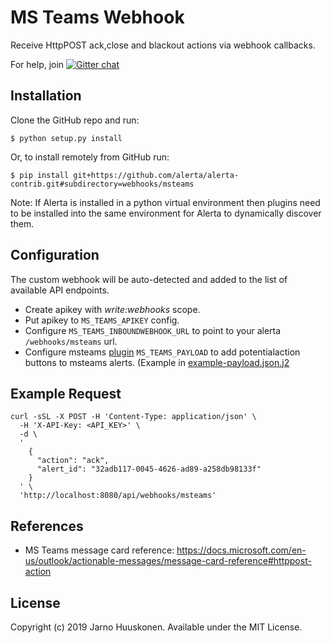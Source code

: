 MS Teams Webhook
==============

Receive HttpPOST ack,close and blackout actions via webhook callbacks.

For help, join [![Gitter chat](https://badges.gitter.im/alerta/chat.png)](https://gitter.im/alerta/chat)

Installation
------------

Clone the GitHub repo and run:

    $ python setup.py install

Or, to install remotely from GitHub run:

    $ pip install git+https://github.com/alerta/alerta-contrib.git#subdirectory=webhooks/msteams

Note: If Alerta is installed in a python virtual environment then plugins
need to be installed into the same environment for Alerta to dynamically
discover them.

Configuration
-------------

The custom webhook will be auto-detected and added to the list of available API endpoints.

- Create apikey with _write:webhooks_ scope.
- Put apikey to `MS_TEAMS_APIKEY` config.
- Configure `MS_TEAMS_INBOUNDWEBHOOK_URL` to point to your alerta `/webhooks/msteams` url.
- Configure msteams [plugin](https://github.com/alerta/alerta-contrib/tree/master/plugins/msteams) `MS_TEAMS_PAYLOAD` to add potentialaction buttons to msteams
alerts. (Example in [example-payload.json.j2](../../plugins/msteams/example-payload.json.j2)

Example Request
--------------

```plain
curl -sSL -X POST -H 'Content-Type: application/json' \
  -H 'X-API-Key: <API_KEY>' \
  -d \
  '
    {
      "action": "ack",
      "alert_id": "32adb117-0045-4626-ad89-a258db98133f"
    }
  ' \
  'http://localhost:8080/api/webhooks/msteams'
```

References
----------

  * MS Teams message card reference: https://docs.microsoft.com/en-us/outlook/actionable-messages/message-card-reference#httppost-action

License
-------

Copyright (c) 2019 Jarno Huuskonen. Available under the MIT License.
